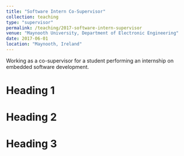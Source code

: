 ```yaml
---
title: "Software Intern Co-Supervisor"
collection: teaching
type: "supervisor"
permalink: /teaching/2017-software-intern-supervisor
venue: "Maynooth University, Department of Electronic Engineering"
date: 2017-06-01
location: "Maynooth, Ireland"
---
```


Working as a co-supervisor for a student performing an internship on embedded software development.

Heading 1
======

Heading 2
======

Heading 3
======
